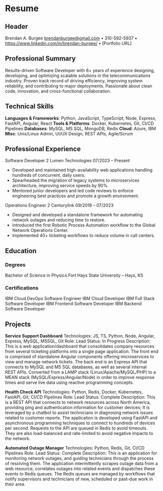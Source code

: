 # Resume

## Header

Brendan A. Burgee
<brendanburgee@gmail.com> • 310-592-5937 • <https://www.linkedin.com/in/brendan-burgee/> • [Portfolio URL]

## Professional Summary

Results-driven Software Developer with 6+ years of experience designing, developing, and optimizing scalable solutions in the telecommunications industry. Proven track record of driving efficiency, improving system reliability, and contributing to major deployments. Passionate about clean code, innovation, and cross-functional collaboration.

## Technical Skills

**Languages & Frameworks**: Python, JavaScript, TypeScript, Node, Express, FastAPI, Angular, React
**Tools & Platforms**: Docker, Kubernetes, Git, CI/CD Pipelines
**Databases**: MySQL, MS SQL, MongoDB, Redis
**Cloud**: Azure, IBM
**Misc**: Unix/Linux Admin, UI/UX Design, REST APIs, Agile/Scrum

## Professional Experience

Software Developer 2
Lumen Technologies
07/2023 – Present

- Developed and maintained high-availability web applications handling hundreds of concurrent, daily users.
- Spearheaded the migration of legacy systems to microservices architecture, improving service speeds by 90%.
- Mentored junior developers and led code reviews to enforce engineering best practices and promote a growth environment.

Operations Engineer 2
Centurylink
09/2018 – 07/2023

- Designed and developed a standalone framework for automating network outages and reducing time to restore.
- Introduced the first Robotic Process Automation workflow to the Global Network Operations Center.
- Implemented 40+ ticketing workflows to reduce volume in call centers.

## Education

### Degrees

Bachelor of Science in Physics
Fort Hays State University – Hays, KS

### Certifications

IBM Cloud DevOps Software Engineer
IBM Cloud Developer
IBM Full Stack Software Developer
IBM Frontend Software Developer
IBM Backend Software Developer

## Projects

**Service Support Dashboard**
Technologies: JS, TS, Python, Node, Angular, Express, MySQL, MSSQL, Git
Role: Lead
Status: In Progress
Description:
    This is a web application/dashboard that consolidates company resources from several ticketing platforms into a single page application.
    The front end is comprised of standalone Angular components offering microservices to view and manage network tickets.
    The back end is an Express API that connects to MySQL and MS SQL databases, as well as several internal REST APIs.
    Converted from a LAMP stack (Linux/Apache/MySQL/PHP) to a MEAN stack (MySQL/Express/Angular/Node) in order to improve response times and serve live data using reactive programming concepts.

**Health Check API**
Technologies: Python, Redis, Docker, Kubernetes, FastAPI, Git, CI/CD Pipelines
Role: Lead
Status: Complete
Description:
    This is a REST API that connects to network resources across North America, providing ping and authentication information for customer devices; It is leveraged by a chatbot to assist technicians in diagnosing network issues related to customer reports.
    The application is developed using FastAPI and asynchronous programming techniques to connect to hundreds of devices per second.
    Requests to the API are queued in Redis to avoid timeouts. They are also load-balanced and rate-limited to avoid negative impacts to the network.

**Automated Outage Manager**
Technologies: Python, Redis, Git, CI/CD Pipelines
Role: Lead
Status: Complete
Description:
    This is an application for monitoring network outages, and guiding technicians through the process of resolving them.
    The application intermittently scrapes outage data from a web resource, correlates outages into related events and dispatches these events to Redis queues.
    The Redis queues are managed by workflows that notify supervisors and technicians of new, scheduled or past-due work in their area.
